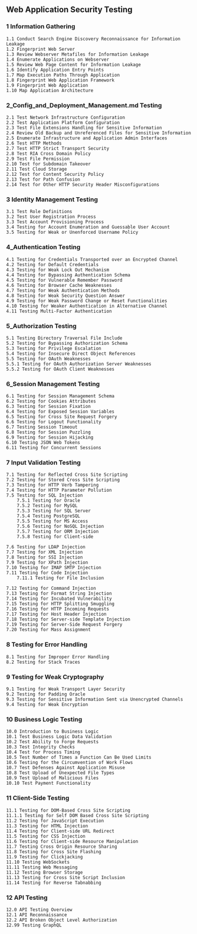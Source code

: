 ## Web Application Security Testing

### 1 Information Gathering
    1.1 Conduct Search Engine Discovery Reconnaissance for Information Leakage
    1.2 Fingerprint Web Server
    1.3 Review Webserver Metafiles for Information Leakage
    1.4 Enumerate Applications on Webserver
    1.5 Review Web Page Content for Information Leakage
    1.6 Identify Application Entry Points
    1.7 Map Execution Paths Through Application
    1.8 Fingerprint Web Application Framework
    1.9 Fingerprint Web Application
    1.10 Map Application Architecture

### 2_Config_and_Deployment_Management.md Testing
    2.1 Test Network Infrastructure Configuration
    2.2 Test Application Platform Configuration
    2.3 Test File Extensions Handling for Sensitive Information
    2.4 Review Old Backup and Unreferenced Files for Sensitive Information
    2.5 Enumerate Infrastructure and Application Admin Interfaces
    2.6 Test HTTP Methods
    2.7 Test HTTP Strict Transport Security
    2.8 Test RIA Cross Domain Policy
    2.9 Test File Permission
    2.10 Test for Subdomain Takeover
    2.11 Test Cloud Storage
    2.12 Test for Content Security Policy
    2.13 Test for Path Confusion
    2.14 Test for Other HTTP Security Header Misconfigurations

### 3 Identity Management Testing
    3.1 Test Role Definitions
    3.2 Test User Registration Process
    3.3 Test Account Provisioning Process
    3.4 Testing for Account Enumeration and Guessable User Account
    3.5 Testing for Weak or Unenforced Username Policy

### 4_Authentication Testing
    4.1 Testing for Credentials Transported over an Encrypted Channel
    4.2 Testing for Default Credentials
    4.3 Testing for Weak Lock Out Mechanism
    4.4 Testing for Bypassing Authentication Schema
    4.5 Testing for Vulnerable Remember Password
    4.6 Testing for Browser Cache Weaknesses
    4.7 Testing for Weak Authentication Methods
    4.8 Testing for Weak Security Question Answer
    4.9 Testing for Weak Password Change or Reset Functionalities
    4.10 Testing for Weaker Authentication in Alternative Channel
    4.11 Testing Multi-Factor Authentication

### 5_Authorization Testing
    5.1 Testing Directory Traversal File Include
    5.2 Testing for Bypassing Authorization Schema
    5.3 Testing for Privilege Escalation
    5.4 Testing for Insecure Direct Object References
    5.5 Testing for OAuth Weaknesses
    5.5.1 Testing for OAuth Authorization Server Weaknesses
    5.5.2 Testing for OAuth Client Weaknesses

### 6_Session Management Testing
    6.1 Testing for Session Management Schema
    6.2 Testing for Cookies Attributes
    6.3 Testing for Session Fixation
    6.4 Testing for Exposed Session Variables
    6.5 Testing for Cross Site Request Forgery
    6.6 Testing for Logout Functionality
    6.7 Testing Session Timeout
    6.8 Testing for Session Puzzling
    6.9 Testing for Session Hijacking
    6.10 Testing JSON Web Tokens
    6.11 Testing for Concurrent Sessions

### 7 Input Validation Testing
    7.1 Testing for Reflected Cross Site Scripting
    7.2 Testing for Stored Cross Site Scripting
    7.3 Testing for HTTP Verb Tampering
    7.4 Testing for HTTP Parameter Pollution
    7.5 Testing for SQL Injection
        7.5.1 Testing for Oracle
        7.5.2 Testing for MySQL
        7.5.3 Testing for SQL Server
        7.5.4 Testing PostgreSQL
        7.5.5 Testing for MS Access
        7.5.6 Testing for NoSQL Injection
        7.5.7 Testing for ORM Injection
        7.5.8 Testing for Client-side

    7.6 Testing for LDAP Injection
    7.7 Testing for XML Injection
    7.8 Testing for SSI Injection
    7.9 Testing for XPath Injection
    7.10 Testing for IMAP SMTP Injection
    7.11 Testing for Code Injection
        7.11.1 Testing for File Inclusion
        
    7.12 Testing for Command Injection
    7.13 Testing for Format String Injection
    7.14 Testing for Incubated Vulnerability
    7.15 Testing for HTTP Splitting Smuggling
    7.16 Testing for HTTP Incoming Requests
    7.17 Testing for Host Header Injection
    7.18 Testing for Server-side Template Injection
    7.19 Testing for Server-Side Request Forgery
    7.20 Testing for Mass Assignment

### 8 Testing for Error Handling
    8.1 Testing for Improper Error Handling
    8.2 Testing for Stack Traces

### 9 Testing for Weak Cryptography
    9.1 Testing for Weak Transport Layer Security
    9.2 Testing for Padding Oracle
    9.3 Testing for Sensitive Information Sent via Unencrypted Channels
    9.4 Testing for Weak Encryption

### 10 Business Logic Testing
    10.0 Introduction to Business Logic
    10.1 Test Business Logic Data Validation
    10.2 Test Ability to Forge Requests
    10.3 Test Integrity Checks
    10.4 Test for Process Timing
    10.5 Test Number of Times a Function Can Be Used Limits
    10.6 Testing for the Circumvention of Work Flows
    10.7 Test Defenses Against Application Misuse
    10.8 Test Upload of Unexpected File Types
    10.9 Test Upload of Malicious Files
    10.10 Test Payment Functionality

### 11 Client-Side Testing
    11.1 Testing for DOM-Based Cross Site Scripting
    11.1.1 Testing for Self DOM Based Cross Site Scripting
    11.2 Testing for JavaScript Execution
    11.3 Testing for HTML Injection
    11.4 Testing for Client-side URL Redirect
    11.5 Testing for CSS Injection
    11.6 Testing for Client-side Resource Manipulation
    11.7 Testing Cross Origin Resource Sharing
    11.8 Testing for Cross Site Flashing
    11.9 Testing for Clickjacking
    11.10 Testing WebSockets
    11.11 Testing Web Messaging
    11.12 Testing Browser Storage
    11.13 Testing for Cross Site Script Inclusion
    11.14 Testing for Reverse Tabnabbing

### 12 API Testing
    12.0 API Testing Overview
    12.1 API Reconnaissance
    12.2 API Broken Object Level Authorization
    12.99 Testing GraphQL
